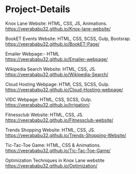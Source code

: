 # Project-Details
Knox Lane Website: HTML, CSS, JS, Animations.                                                                                                                             
https://veerababu32.github.io/Knox-lane-website/

BookET Events Website: HTML, CSS, SCSS, Gulp, Bootsrap.                                                                 
https://veerababu32.github.io/BookET-Page/

Emailer Webpage:- HTML                                                                                                                                                  
https://veerababu32.github.io/Emailer-webpage/

Wikipedia Search Website: HTML, CSS, JS.                                                                                                                                
https://veerababu32.github.io/Wikipedia-Search/

Cloud Hosting Webpage: HTMl, CSS, SCSS, Gulp.                                                                                                                          
https://veerababu32.github.io/Cloud-Hosting-webpage/

VIDC Webpage: HTML, CSS, SCSS, Gulp.                                                                                                                                     
https://veerababu32.github.io/Irrigation/

Fitnessclub Website: HTML, CSS, JS.                                                                                                                            
https://veerababu32.github.io/Fitnessclub-website/

Trends Shopping Website: HTML, CSS, JS.                                                                                                                                   
https://veerababu32.github.io/Trends-Shopping-Website/

Tic-Tac-Toe Game: HTML, CSS & Animations.                                                                                                                                
https://veerababu32.github.io/Tic-Tac-Toe-Game/


Optimization Techniques in Knox Lane webstite                                                                         
https://veerababu32.github.io/Optimization/

